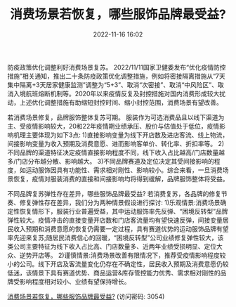 ﻿---
title: 消费场景若恢复，哪些服饰品牌最受益?
date: 2022-11-16 16:02
tags:
- 纺织服饰行业 
updated: 1970-01-01 08:00:00
---

防疫政策优化调整利好消费场景复苏。
2022/11/11国家卫健委发布“优化疫情防控措施”相关通知，推出二十条防疫政策优化调整措施，例如将密接隔离措施从“7天集中隔离+3天居家健康监测”调整为“5+3”、取消“次密接”、取消“中风险区”、取消入境航班熔断机制等。2020年以来疫情反复及封控措施对国内消费形成较大扰动，上述优化调整措施有助缩短封控时间、缩小封控范围，消费场景有望改善。
<!-- more -->
若消费场景修复，品牌服饰整体复苏可期。
服装作为可选消费品且以线下渠道为主、受疫情影响较大，20和22年疫情期业绩承压、股价与估值处于低位，疫情影响机理主要体现为如下3点:
1)直接影响变量为线下开店数及进店客流、线上物流，间接影响变量为收入预期及消费意愿、进而影响客单价、转化率、折扣率等。
2)不同品牌的渠道特征决定疫情直接影响程度不同，线下收入占比越高/门店数量越多/门店分布越分散、影响越大。
3)不同品牌赛道及定位决定其受间接影响的程度，如运动服饰因具有功能性、需求相对刚性、影响较小。综合来看，一旦消费场景恢复，疫情对服装消费的直接和间接影响均将得到缓解，品牌服饰整体将受益。

不同品牌复苏弹性存在差异，哪些服饰品牌最受益?
若消费复苏，各品牌的修复节奏、修复弹性存在差异，我们分为两种情景假设进行探讨:
1)乐观情景:消费场景确定性恢复情形下，服装行业普遍受益，其中运动服饰率先反弹、“困境反转型”品牌弹性较大。疫情冲击的直接变量开店数和门店客流量均有望快速反弹，间接变量居民收入预期和消费意愿的恢复仍需要一定过程，具有赛道优势的运动服饰品牌有望率先迎来复苏;随居民消费信心的回暖，“困境反转型”公司业绩修复弹性较大，该类公司主要特征为线下收入占比高、门店数量多、近两年业绩受损明显、定位大众、逆势开店等。
2)谨慎情景:消费场景改善有限情况下，推荐受疫情影响程度较小的公司。线下开店及客流量变化仍存在不确定性，居民收入预期及消费意愿仍较低迷，该情景下具有赛道优势、商品运营&库存管控能力优秀、需求相对刚性的品牌受影响程度相对较小、业绩有望保持增长。

[消费场景若恢复，哪些服饰品牌最受益?](https://url12.ctfile.com/f/3948612-724528280-915dd8?p=3054)
(访问密码: 3054)
